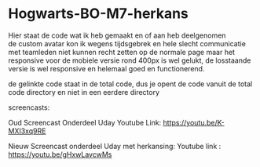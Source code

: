 # Hogwarts-BO-M7-herkans

Hier staat de code wat ik heb gemaakt en of aan heb deelgenomen
<br>
de custom avatar kon ik wegens tijdsgebrek en hele slecht communicatie met teamleden niet kunnen recht zetten op de normale page maar  het responsive voor de mobiele versie rond 400px is wel gelukt, de losstaande versie is wel responsive en helemaal goed en functionerend.

de gelinkte code staat in de total code, dus je opent de code vanuit de total code directory en niet in een eerdere directory


screencasts:

Oud 
 Screencast Onderdeel Uday 
 Youtube Link: https://youtu.be/K-MXI3xq9RE 
  
  
 Nieuw 
 Screencast onderdeel Uday met herkansing: 
 Youtube link : https://youtu.be/gHxwLavcwMs 

